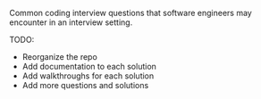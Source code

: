 Common coding interview questions that software engineers may encounter in an interview setting.

TODO:
* Reorganize the repo
* Add documentation to each solution
* Add walkthroughs for each solution
* Add more questions and solutions
